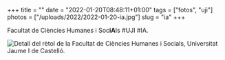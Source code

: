 +++
title = ""
date = "2022-01-20T08:48:11+01:00"
tags = ["fotos", "uji"]
photos = ["/uploads/2022/2022-01-20-ia.jpg"]
slug = "ia"
+++

Facultat de Ciències Humanes i Soc**iA**ls #UJI #IA.

<img alt="Detall del rètol de la Facultat de Ciències Humanes i Socials, Universitat Jaume I de Castelló." src="/uploads/2022/2022-01-20-ia.jpg">
